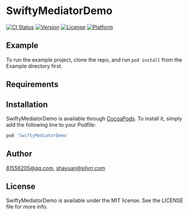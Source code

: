 # SwiftyMediatorDemo

[![CI Status](https://img.shields.io/travis/81556205@qq.com/SwiftyMediatorDemo.svg?style=flat)](https://travis-ci.org/81556205@qq.com/SwiftyMediatorDemo)
[![Version](https://img.shields.io/cocoapods/v/SwiftyMediatorDemo.svg?style=flat)](https://cocoapods.org/pods/SwiftyMediatorDemo)
[![License](https://img.shields.io/cocoapods/l/SwiftyMediatorDemo.svg?style=flat)](https://cocoapods.org/pods/SwiftyMediatorDemo)
[![Platform](https://img.shields.io/cocoapods/p/SwiftyMediatorDemo.svg?style=flat)](https://cocoapods.org/pods/SwiftyMediatorDemo)

## Example

To run the example project, clone the repo, and run `pod install` from the Example directory first.

## Requirements

## Installation

SwiftyMediatorDemo is available through [CocoaPods](https://cocoapods.org). To install
it, simply add the following line to your Podfile:

```ruby
pod 'SwiftyMediatorDemo'
```

## Author

81556205@qq.com, shayuan@silvrr.com

## License

SwiftyMediatorDemo is available under the MIT license. See the LICENSE file for more info.

